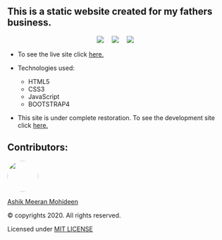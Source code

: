 ## This is a static website created for my fathers business.

<p align="center">
  <img src="https://img.shields.io/static/v1?label=License&message=MIT&color=success">&emsp;
  <img src="https://img.shields.io/static/v1?label=Deployment&message=Github Pages&color=blue">&emsp;
  <img src="https://img.shields.io/static/v1?label=Under Development&message=True&color=blueviolet">&emsp;
</p>

- To see the live site click [here.](https://tmmmultipack.com)
- Technologies used:
  - HTML5
  - CSS3
  - JavaScript
  - BOOTSTRAP4

- This site is under complete restoration. To see the development site click [here.](https://tmmmultipack.com/new-index.html)

## Contributors:
<a href="https://github.com/ASHIK11ab">
  <img style="border-radius: 50px" src="https://avatars2.githubusercontent.com/u/58099865?s=460&u=dc835e2281a9265edf2b48059f1c8151be89a1b1&v=4" width="70px" height = "70px"> 
</a> 

[Ashik Meeran Mohideen](https://github.com/ASHIK11ab)

&copy; copyrights 2020. All rights reserved.

Licensed under [MIT LICENSE](https://github.com/ASHIK11ab/tmmmultipack/blob/main/LICENSE)
